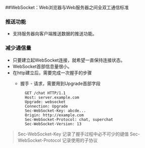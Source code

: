 ##WebSocket：Web浏览器与Web服务器之间全双工通信标准
### 推送功能
- 支持服务器向客户端推送数据的推送功能。
### 减少通信量
- 只要建立起WebSocket连接，就希望一直保持连接状态。
- WebSocket首部信息量很小。
- 在http建立后，需要完成一次握手的步骤
    - 握手 - 请求，需要用到Upgrade首部字段

            GET /chat HTTP/1.1
            Host: server.example.com
            Upgrade: websocket
            Connection: Upgrade
            Sec-WebSocket-Key: abcde...
            Origin: http://example.com
            Sec-WebSocket-Protocol: chat, superchat
            Sec-WebSocket-Version: 13
> Sec-WebSocket-Key 记录了握手过程中必不可少的键值
> Sec-WebSocket-Protocol 记录使用的子协议